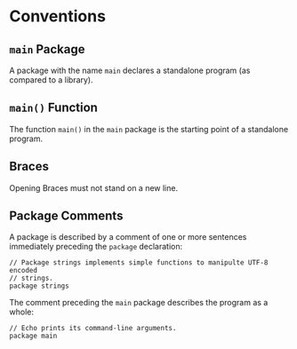 # Conventions

## `main` Package

A package with the name `main` declares a standalone program (as
compared to a library).

## `main()` Function

The function `main()` in the `main` package is the starting point of a
standalone program.

## Braces

Opening Braces must not stand on a new line.

## Package Comments

A package is described by a comment of one or more sentences immediately
preceding the `package` declaration:

    // Package strings implements simple functions to manipulte UTF-8 encoded
    // strings.
    package strings

The comment preceding the `main` package describes the program as a whole:

    // Echo prints its command-line arguments.
    package main
